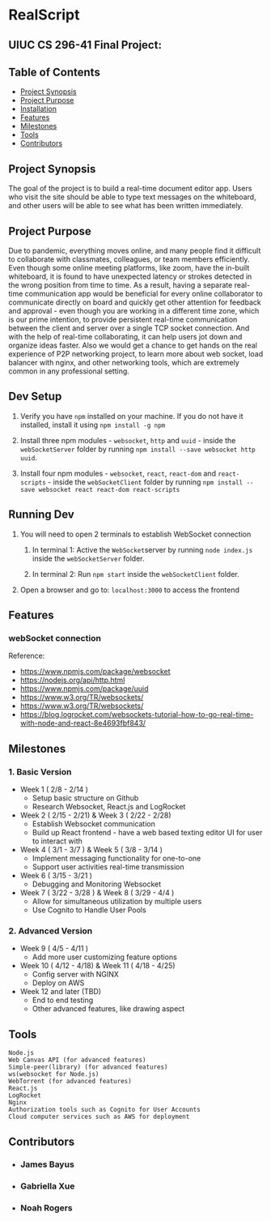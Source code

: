 # RealScript
## UIUC CS 296-41 Final Project:

## Table of Contents
- [Project Synopsis](https://github.com/nnrogers515/RealScript#project-synopsis)
- [Project Purpose](https://github.com/nnrogers515/RealScript#project-purpose)
- [Installation](https://github.com/nnrogers515/RealScript#installation)
- [Features](https://github.com/nnrogers515/RealScript#features)
- [Milestones](https://github.com/nnrogers515/RealScript#milestones)
- [Tools](https://github.com/nnrogers515/RealScript#tools)
- [Contributors](https://github.com/nnrogers515/RealScript#contributors)

## Project Synopsis
The goal of the project is to build a real-time document editor app. Users who visit the site should be able to type text messages on the whiteboard, and other users will be able to see what has been written immediately.
## Project Purpose
Due to pandemic, everything moves online, and many people find it difficult to collaborate with classmates, colleagues, or team members efficiently. Even though some online meeting platforms, like zoom, have the in-built whiteboard, it is found to have unexpected latency or strokes detected in the wrong position from time to time. As a result, having a separate real-time communication app would be beneficial for every online collaborator to communicate directly on board and quickly get other attention for feedback and approval - even though you are working in a different time zone, which is our prime intention, to provide persistent real-time communication between the client and server over a single TCP socket connection. And with the help of real-time collaborating, it can help users jot down and organize ideas faster. Also we would get a chance to get hands on the real experience of P2P networking project, to learn more about web socket, load balancer with nginx, and other networking tools, which are extremely common in any professional setting. 


## Dev Setup

1. Verify you have `npm` installed on your machine. If you do not have it installed, install it using `npm install -g npm`

2. Install three npm modules - `websocket`, `http` and `uuid` - inside the `webSocketServer` folder by running `npm install --save websocket http uuid`.

3. Install four npm modules - `websocket`, `react`, `react-dom` and `react-scripts` - inside the `webSocketClient` folder by running `npm install --save websocket react react-dom react-scripts`

## Running Dev

1. You will need to open 2 terminals to establish WebSocket connection

   1. In terminal 1: Active the `WebSocket`server by running `node index.js` inside the `webSocketServer` folder.
  
   2. In terminal 2: Run `npm start` inside the `webSocketClient` folder. 

2. Open a browser and go to: `localhost:3000` to access the frontend


## Features

### webSocket connection

Reference:
  - https://www.npmjs.com/package/websocket
  - https://nodejs.org/api/http.html
  - https://www.npmjs.com/package/uuid
  - https://www.w3.org/TR/websockets/
  - https://www.w3.org/TR/websockets/
  - https://blog.logrocket.com/websockets-tutorial-how-to-go-real-time-with-node-and-react-8e4693fbf843/

## Milestones

  ### 1. Basic Version

  - Week 1 ( 2/8 - 2/14 )
    - Setup basic structure on Github
    - Research Websocket, React.js and LogRocket
  - Week 2 ( 2/15 - 2/21) & Week 3 ( 2/22 - 2/28)
    - Establish Websocket communication
    - Build up React frontend - have a web based texting editor UI for user to interact with
  - Week 4 ( 3/1 - 3/7 ) & Week 5 ( 3/8 - 3/14 )
    - Implement messaging functionality for one-to-one
    - Support user activities real-time transmission
  - Week 6 ( 3/15 - 3/21 )
    - Debugging and Monitoring Websocket
  - Week 7 ( 3/22 - 3/28 ) & Week 8 ( 3/29 - 4/4 )
    - Allow for simultaneous utilization by multiple users
    - Use Cognito to Handle User Pools
 ### 2. Advanced Version

  - Week 9 ( 4/5 - 4/11 )
    - Add more user customizing feature options
  - Week 10 ( 4/12 - 4/18) & Week 11 ( 4/18 - 4/25)
    - Config server with NGINX
    - Deploy on AWS
  - Week 12 and later (TBD)
    - End to end testing
    - Other advanced features, like drawing aspect

## Tools
    Node.js
    Web Canvas API (for advanced features)
    Simple-peer(library) (for advanced features)
    ws(websocket for Node.js)
    WebTorrent (for advanced features)
    React.js
    LogRocket
    Nginx
    Authorization tools such as Cognito for User Accounts
    Cloud computer services such as AWS for deployment

## Contributors

- ### James Bayus
- ### Gabriella Xue
- ### Noah Rogers
